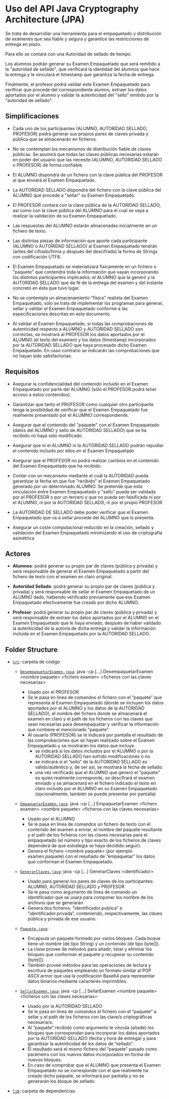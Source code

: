 # Uso del API Java Cryptography Architecture (JPA)

Se trata de desarrollar una herramienta para el empaquetado y distribución de exámenes que sea fiable y segura y garantice las restricciones de entrega en plazo.

Para ello se contará con una Autoridad de sellado de tiempo.

Los alumnos podrán generar su Examen Empaquetado que será remitido a la "autoridad de sellado", que verificará la identidad del alumnos que hace la entrega y le vinculará el timestamp que garantiza la fecha de entrega.

Finalmente, el profesor podrá validar este Examen Empaquetado para verificar que procede del correspondiente alumno, extraer los datos aportados por el alumno y validar la autenticidad del "sello" emitido por la "autoridad de sellado".

## Simplificaciones

- Cada uno de los participantes (ALUMNO, AUTORIDAD SELLADO, PROFESOR) podrá generar sus propios pares de claves privada y pública que se almacenarán en ficheros.

- No se contemplan los mecanismos de distribución fiable de claves públicas. Se asumirá que todas las claves públicas necesarias estarán en poder del usuario que las necesite (ALUMNO, AUTORIDAD SELLADO o PROFESOR) de forma confiable.

- El ALUMNO dispondrá de un fichero con la clave pública del PROFESOR al que enviará el Examen Empaquetado.

- La AUTORIDAD SELLADO dispondrá del fichero con la clave pública del ALUMNO que procede a "sellar" su Examen Empaquetado.

- El PROFESOR contará con la clave pública de la AUTORIDAD SELLADO, así como con la clave pública del ALUMNO para el cual se vaya a realizar la validación de su Examen Empaquetado.

- Las respuestas del ALUMNO estarán almacenadas inicialmente en un fichero de texto.

- Las distintas piezas de información que aporte cada participante (ALUMNO o AUTORIDAD SELLADO) al Examen Empaquetado tendrán (antes del cifrado/firma y después del descifrado) la forma de Strings con codificación UTF8.

- El Examen Empaquetado se materializará físicamente en un fichero o "paquete" que contendrá toda la información que vayan incorporando los distintos participantes implicados: el ALUMNO que la generó y la AUTORIDAD SELLADO que da fé de la entrega del examen y del instante concreto en ésta que tuvo lugar.

- No se contempla un almacenamiento "físico" realista del Examen Empaquetado, sólo se trata de implementar los programas para generar, sellar y validar el Examen Empaquetado conforme a las especificaciones descritas en este documento.

- Al validar el Examen Empaquetado, si todas las comprobaciones de autenticidad respecto a ALUMNO y AUTORIDAD SELLADO son correctas, se mostrará al PROFESOR los datos aportados por el ALUMNO (el texto del examen) y los datos (timestamp) incorporados por la AUTORIDAD SELLADO que haya procesado dicho Examen Empaquetado. En caso contrario se indicarán las comprobaciones que no hayan sido satisfactorias.

## Requisitos

- Asegurar la confidencialidad del contenido incluido en el Examen Empaquetado por parte del ALUMNO (sólo el PROFESOR podrá tener acceso a estos contenidos).

- Garantizar que tanto el PROFESOR como cualquier otro participante tenga la posibilidad de verificar que el Examen Empaquetado fue realmente presentado por el ALUMNO correspondiente.

- Asegurar que el contenido del "paquete" con el Examen Empaquetado (datos del ALUMNO y sello de AUTORIDAD SELLADO) que se ha recibido no haya sido modificado.

- Asegurar que ni el ALUMNO ni la AUTORIDAD SELLADO podrán repudiar el contenido incluido por ellos en el Examen Empaquetado

- Asegurar que el PROFESOR no podrá realizar cambios en el contenido del Examen Empaquetado que ha recibido.

- Contar con un mecanismo mediante el cuál la AUTORIDAD pueda garantizar la fecha en que fue "recibido" el Examen Empaquetado generado por un determinado ALUMNO. Se pretende que esta vinculación entre Examen Empaquetado y "sello" pueda ser validada por el PROFESOR o por un tercero y que no pueda ser falsificada ni por el ALUMNO, ni por la AUTORIDAD SELLADO, ni por el propio PROFESOR

- La AUTORIDAD DE SELLADO debe poder verificar que el Examen Empaquetado que va a sellar procede del ALUMNO que lo presenta.

- Asegurar un coste computacional reducido en la creación, sellado y validación del Examen Empaquetado minimizando el uso de criptografía asimétrica

## Actores

- **Alumnos**:
  podrá generar su propio par de claves (pública y privada) y será responsable de generar el Examen Empaquetado a partir del fichero de texto con el examen en claro original.

- **Autoridad Sellado**:
  podrá generar su propio par de claves (pública y privada) y será responsable de sellar el Examen Empaquetado de un ALUMNO dado, habiendo verificado previamente que ese Examen Empaquetado efectivamente fue creado por dicho ALUMNO.

- **Profesor**:
  podrá generar su propio par de claves (pública y privada) y será responsable de extraer los datos aportados por el ALUMNO en el Examen Empaquetado que le haya enviado, después de haber validado la autenticidad de la autoría de dicha entrega y validar la información incluida en el Examen Empaquetado por la AUTORIDAD SELLADO.

## Folder Structure

- [`src`](/src/): carpeta de código

  - [`DesempaquetarExamen.java`](/src/DesempaquetarExamen.java): java -cp [...] DesempaquetarExamen \<nombre paquete> \<fichero examen> \<ficheros con las claves necesarias>

    - Usado por el PROFESOR
    - Se le pasa en línea de comandos el fichero con el ”paquete” que representa al Examen Empaquetado (donde se incluyen los datos aportados por el ALUMNO y los datos de la AUTORIDAD SELLADO), el nombre del fichero donde se almacenará el examen en claro y el path de los ficheros con las claves que sean necesarias para desempaquetar y verificar la información que contiene el mencionado ”paquete”.
    - Al usuario (PROFESOR) se le indicará por pantalla el resultado de las comprobaciones que se hayan realizado sobre el Examen Empaquetado y se mostrarán los datos que incluye.
      - se indicará si los datos incluidos por el ALUMNO o por la AUTORIDAD SELLADO han sufrido modificaciones o no
      - se indicará si el ”sello” de la AUTORIDAD SELLADO es válido/auténtico y, de ser así, se mostrará la fecha de sellado.
      - una vez verificado que el ALUMNO que generó el ”paquete” es quien realmente corresponde, se descifrará el examen enviado y se almacenará en el fichero indicado el texto en claro incluido por el ALUMNO en su Examen Empaquetado (opcionalmente, también se puede presentar por pantalla)

  - [`EmpaquetarExamen.java`](/src/EmpaquetarExamen.java): java -cp [...] EmpaquetarExamen \<fichero examen> \<nombre paquete> \<ficheros con las claves necesarias>

    - Usado por el ALUMNO
    - Se le pasa en línea de comandos un fichero de texto con el contenido del examen a enviar, el nombre del paquete resultante y el path de los ficheros con las claves necesarias para el empaquetado (el número y tipo exacto de los ficheros de claves dependerá de que estrategia se haya decidido seguir).
    - Genera el fichero \<nombre paquete\> (por ejemplo examen.paquete) con el resultado de ”empaquetar” los datos que conforman el Examen Empaquetado.

  - [`GenerarClaves.java`](/src/GenerarClaves.java): java -cp [...] GenerarClaves \<identificador>

    - Usado para generar los pares de claves de los participantes: ALUMNO, AUTORIDAD SELLADO y PROFESOR
    - Se le pasa como argumento de línea de comando un identificador que se usará para componer los nombre de los archivos que se generarán
    - Genera dos ficheros: ”identificador.publica” e ”identificador.privada”, conteniendo, respectivamente, las claves pública y privada de ese usuario.

  - [`Paquete.java`](/src/Paquete.java):

    - Encapsula un paquete formado por varios bloques. Cada boque tiene un nombre (de tipo String) y un contenido (de tipo byte[]).
    - La clase provee de métodos para añadir, listar y eliminar los bloques que conforman el paquete y recuperar su contenido (byte[]).
    - También provee métodos para las operaciones de lectura y escritura de paquetes empleando un formato similar al PGP ASCII armor que usa la codificación Base64 para representar datos binarios mediante caracteres imprimibles.

  - [`SellarExamen.java`](/src/SellarExamen.java): java -cp [...] SellarExamen \<nombre paquete> \<ficheros con las claves necesarias>
    - Usado por la AUTORIDAD SELLADO
    - Se le pasa en línea de comandos el fichero con el ”paquete” a sellar y el path de los ficheros con las clave/s criptográficas necesaria/s.
    - Al ”paquete” recibido como argumento le vincula (añade) los bloques que correspondan para incorporar los datos aportados por la AUTORIDAD SELLADO (fecha y hora de entrega) y para garantizar la autenticidad de los datos de ”sellado”.
    - El resultado será el mismo fichero del ”paquete” pasado como parámetro con los nuevos datos incorporados en forma de nuevos bloques.
    - En caso de comprobar que el ALUMNO que presenta el Examen Empaquetado no se corresponde con el que realmente ha creado dicho paquete, se informará por pantalla y no se generarán los bloque de sellado.

- [`lib`](/lib/): carpeta de dependencias
